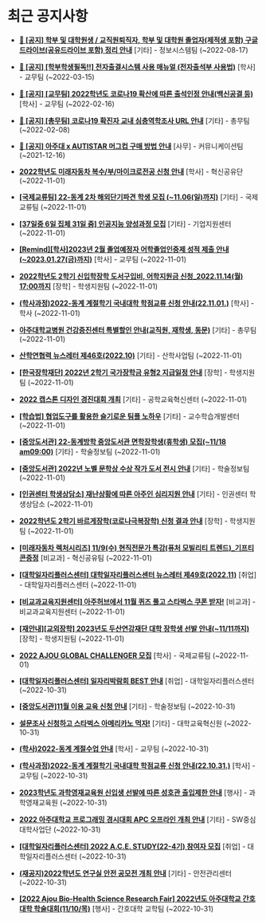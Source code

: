# 최근 공지사항

* **[📌 [공지] 학부 및 대학원생 / 교직원퇴직자, 학부 및 대학원 졸업자(제적생 포함) 구글드라이브(공유드라이브 포함) 정리 안내](http://ajou.ac.kr/kr/ajou/notice.do?mode=view&amp;articleNo=202858&amp;article.offset=0&amp;articleLimit=30)**
 [기타] - 정보시스템팀 (~2022-08-17)

* **[📌 [공지] [학부학생필독!!] 전자출결시스템 사용 매뉴얼 (전자출석부 사용법)](http://ajou.ac.kr/kr/ajou/notice.do?mode=view&amp;articleNo=192571&amp;article.offset=0&amp;articleLimit=30)**
 [학사] - 교무팀 (~2022-03-15)

* **[📌 [공지] [교무팀] 2022학년도 코로나19 확산에 따른 출석인정 안내(백신공결 등)](http://ajou.ac.kr/kr/ajou/notice.do?mode=view&amp;articleNo=180913&amp;article.offset=0&amp;articleLimit=30)**
 [학사] - 교무팀 (~2022-02-16)

* **[📌 [공지] [총무팀] 코로나19 확진자 교내 심층역학조사 URL 안내](http://ajou.ac.kr/kr/ajou/notice.do?mode=view&amp;articleNo=180493&amp;article.offset=0&amp;articleLimit=30)**
 [기타] - 총무팀 (~2022-02-08)

* **[📌 [공지] 아주대 x AUTISTAR 머그컵 구매 방법 안내](http://ajou.ac.kr/kr/ajou/notice.do?mode=view&amp;articleNo=147976&amp;article.offset=0&amp;articleLimit=30)**
 [사무] - 커뮤니케이션팀 (~2021-12-16)

* **[2022학년도 미래자동차 복수/부/마이크로전공 신청 안내](http://ajou.ac.kr/kr/ajou/notice.do?mode=view&amp;articleNo=205781&amp;article.offset=0&amp;articleLimit=30)**
 [학사] - 혁신공유단 (~2022-11-01)

* **[[국제교류팀] 22-동계 2차 해외단기파견 학생 모집 (~11.06(일)까지)](http://ajou.ac.kr/kr/ajou/notice.do?mode=view&amp;articleNo=205779&amp;article.offset=0&amp;articleLimit=30)**
 [기타] - 국제교류팀 (~2022-11-01)

* **[[37일중 6일 집체 31일 줌] 인공지능 양성과정 모집](http://ajou.ac.kr/kr/ajou/notice.do?mode=view&amp;articleNo=205778&amp;article.offset=0&amp;articleLimit=30)**
 [기타] - 기업지원센터 (~2022-11-01)

* **[[Remind][학사]2023년 2월 졸업예정자 어학졸업인증제 성적 제출 안내(~2023.01.27(금)까지)](http://ajou.ac.kr/kr/ajou/notice.do?mode=view&amp;articleNo=205771&amp;article.offset=0&amp;articleLimit=30)**
 [학사] - 교무팀 (~2022-11-01)

* **[2022학년도 2학기 신입학장학 도서구입비, 어학지원금 신청_2022.11.14(월) 17:00까지](http://ajou.ac.kr/kr/ajou/notice.do?mode=view&amp;articleNo=205767&amp;article.offset=0&amp;articleLimit=30)**
 [장학] - 학생지원팀 (~2022-11-01)

* **[(학사과정)2022-동계 계절학기 국내대학 학점교류 신청 안내(22.11.01.)](http://ajou.ac.kr/kr/ajou/notice.do?mode=view&amp;articleNo=205758&amp;article.offset=0&amp;articleLimit=30)**
 [학사] - 학사 (~2022-11-01)

* **[아주대학교병원 건강증진센터 특별할인 안내(교직원, 재학생, 동문)](http://ajou.ac.kr/kr/ajou/notice.do?mode=view&amp;articleNo=205756&amp;article.offset=0&amp;articleLimit=30)**
 [기타] - 총무팀 (~2022-11-01)

* **[산학연협력 뉴스레터 제46호(2022.10)](http://ajou.ac.kr/kr/ajou/notice.do?mode=view&amp;articleNo=205755&amp;article.offset=0&amp;articleLimit=30)**
 [기타] - 산학사업팀 (~2022-11-01)

* **[[한국장학재단] 2022년 2학기 국가장학금 유형2 지급일정 안내](http://ajou.ac.kr/kr/ajou/notice.do?mode=view&amp;articleNo=205754&amp;article.offset=0&amp;articleLimit=30)**
 [장학] - 학생지원팀 (~2022-11-01)

* **[2022 캡스톤 디자인 경진대회 개최](http://ajou.ac.kr/kr/ajou/notice.do?mode=view&amp;articleNo=205752&amp;article.offset=0&amp;articleLimit=30)**
 [기타] - 공학교육혁신센터 (~2022-11-01)

* **[[학습법] 협업도구를 활용한 슬기로운 팀플 노하우](http://ajou.ac.kr/kr/ajou/notice.do?mode=view&amp;articleNo=205749&amp;article.offset=0&amp;articleLimit=30)**
 [기타] - 교수학습개발센터 (~2022-11-01)

* **[[중앙도서관] 22-동계방학 중앙도서관 면학장학생(휴학생) 모집(~11/18 am09:00)](http://ajou.ac.kr/kr/ajou/notice.do?mode=view&amp;articleNo=205748&amp;article.offset=0&amp;articleLimit=30)**
 [기타] - 학술정보팀 (~2022-11-01)

* **[[중앙도서관] 2022년 노벨 문학상 수상 작가 도서 전시 안내](http://ajou.ac.kr/kr/ajou/notice.do?mode=view&amp;articleNo=205747&amp;article.offset=0&amp;articleLimit=30)**
 [기타] - 학술정보팀 (~2022-11-01)

* **[[인권센터 학생상담소] 재난상황에 따른 아주인 심리지원 안내](http://ajou.ac.kr/kr/ajou/notice.do?mode=view&amp;articleNo=205746&amp;article.offset=0&amp;articleLimit=30)**
 [기타] - 인권센터 학생상담소 (~2022-11-01)

* **[2022학년도 2학기 바르게장학(코로나극복장학) 신청 결과 안내](http://ajou.ac.kr/kr/ajou/notice.do?mode=view&amp;articleNo=205742&amp;article.offset=0&amp;articleLimit=30)**
 [장학] - 학생지원팀 (~2022-11-01)

* **[[미래자동차 렉처시리즈] 11/9(수) 현직전문가 특강(퓨처 모빌리티 트렌드)_기프티콘증정](http://ajou.ac.kr/kr/ajou/notice.do?mode=view&amp;articleNo=205738&amp;article.offset=0&amp;articleLimit=30)**
 [비교과] - 혁신공유팀 (~2022-11-01)

* **[[대학일자리플러스센터] 대학일자리플러스센터 뉴스레터 제49호(2022.11)](http://ajou.ac.kr/kr/ajou/notice.do?mode=view&amp;articleNo=205733&amp;article.offset=0&amp;articleLimit=30)**
 [취업] - 대학일자리플러스센터 (~2022-11-01)

* **[[비교과교육지원센터] 아주허브에서 11월 퀴즈 풀고 스타벅스 쿠폰 받자!](http://ajou.ac.kr/kr/ajou/notice.do?mode=view&amp;articleNo=205732&amp;article.offset=0&amp;articleLimit=30)**
 [비교과] - 비교과교육지원센터 (~2022-11-01)

* **[[재안내][교외장학] 2023년도 두산연강재단 대학 장학생 선발 안내(~11/11까지)](http://ajou.ac.kr/kr/ajou/notice.do?mode=view&amp;articleNo=205731&amp;article.offset=0&amp;articleLimit=30)**
 [장학] - 학생지원팀 (~2022-11-01)

* **[2022 AJOU GLOBAL CHALLENGER 모집](http://ajou.ac.kr/kr/ajou/notice.do?mode=view&amp;articleNo=205730&amp;article.offset=0&amp;articleLimit=30)**
 [학사] - 국제교류팀 (~2022-11-01)

* **[[대학일자리플러스센터] 일자리박람회 BEST 안내](http://ajou.ac.kr/kr/ajou/notice.do?mode=view&amp;articleNo=205717&amp;article.offset=0&amp;articleLimit=30)**
 [취업] - 대학일자리플러스센터 (~2022-10-31)

* **[[중앙도서관]11월 이용 교육 신청 안내](http://ajou.ac.kr/kr/ajou/notice.do?mode=view&amp;articleNo=205715&amp;article.offset=0&amp;articleLimit=30)**
 [기타] - 학술정보팀 (~2022-10-31)

* **[설문조사 신청하고 스타벅스 아메리카노 먹자!](http://ajou.ac.kr/kr/ajou/notice.do?mode=view&amp;articleNo=205710&amp;article.offset=0&amp;articleLimit=30)**
 [기타] - 대학교육혁신원 (~2022-10-31)

* **[(학사)2022-동계 계절수업 안내](http://ajou.ac.kr/kr/ajou/notice.do?mode=view&amp;articleNo=205702&amp;article.offset=0&amp;articleLimit=30)**
 [학사] - 교무팀 (~2022-10-31)

* **[(학사과정)2022-동계 계절학기 국내대학 학점교류 신청 안내(22.10.31.)](http://ajou.ac.kr/kr/ajou/notice.do?mode=view&amp;articleNo=205701&amp;article.offset=0&amp;articleLimit=30)**
 [학사] - 교무팀 (~2022-10-31)

* **[2023학년도 과학영재교육원 신입생 선발에 따른 성호관 출입제한 안내](http://ajou.ac.kr/kr/ajou/notice.do?mode=view&amp;articleNo=205698&amp;article.offset=0&amp;articleLimit=30)**
 [행사] - 과학영재교육원 (~2022-10-31)

* **[2022 아주대학교 프로그래밍 경시대회 APC 오프라인 개최 안내](http://ajou.ac.kr/kr/ajou/notice.do?mode=view&amp;articleNo=205693&amp;article.offset=0&amp;articleLimit=30)**
 [기타] - SW중심대학사업단 (~2022-10-31)

* **[[대학일자리플러스센터] 2022 A.C.E. STUDY(22-4기) 참여자 모집](http://ajou.ac.kr/kr/ajou/notice.do?mode=view&amp;articleNo=205690&amp;article.offset=0&amp;articleLimit=30)**
 [취업] - 대학일자리플러스센터 (~2022-10-31)

* **[(재공지)2022학년도 연구실 안전 공모전 개최 안내](http://ajou.ac.kr/kr/ajou/notice.do?mode=view&amp;articleNo=205689&amp;article.offset=0&amp;articleLimit=30)**
 [기타] - 안전관리센터 (~2022-10-31)

* **[[2022 Ajou Bio-Health Science Research Fair] 2022년도 아주대학교 간호대학 학술대회(11/10/목)](http://ajou.ac.kr/kr/ajou/notice.do?mode=view&amp;articleNo=205686&amp;article.offset=0&amp;articleLimit=30)**
 [행사] - 간호대학 교학팀 (~2022-10-31)
